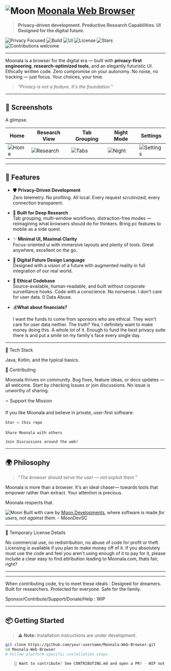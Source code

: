 

# ![Moon](https://assets.zyrosite.com/cdn-cgi/image/format=auto,w=60,fit=crop,q=95/m5KMD6loVNFzveb4/moongridstoreicon-AE0PyDGOPkUlPOMa.png)  [Moonala Web Browser](https://moonala.com)

> **Privacy-driven development. Productive Research Capabilities. UI Designed for the digital future.**

![Privacy Focused](https://img.shields.io/badge/privacy-100%25-brightgreen)
![Build](https://img.shields.io/badge/build-stable-success)
![UI](https://img.shields.io/badge/UI-inspired--by--the--future-9cf)
![License](https://img.shields.io/github/license/your-username/Moonala-Web-Browser)
![Stars](https://img.shields.io/github/stars/your-username/Moonala-Web-Browser?style=social)
![Contributions welcome](https://img.shields.io/badge/contributions-welcome-blue)

---

Moonala is a browser for the digital era — built with **privacy-first engineering**, **research-optimized tools**, and an elegantly futuristic UI.  
Ethically written code. Zero compromise on your autonomy. No noise, no tracking — just focus. Your choices, your time.

> _"Privacy is not a feature. It's the foundation."_  

---

## 📸 Screenshots

A glimpse.

| Home | Research View | Tab Grouping | Night Mode | Settings |
|------|----------------|--------------|-------------|----------|
| ![Home](https://moonala.com/showcase) | ![Research](https://moonala.com/showcase) | ![Tabs](https://moonala.com/showcase) | ![Night](https://moonala.com/showcase) | ![Settings](https://moonala.com/showcase) |

---

## 🚀 Features

- 🛡️ **Privacy-Driven Development**  
  Zero telemetry. No profiling. All local. Every request scrutinized, every connection transparent.

- 🧠 **Built for Deep Research**  
  Tab grouping, multi-window workflows, distraction-free modes — reimagining what browsers should do for thinkers. Bring pc features to mobile as a side quest. 

- ✨ **Minimal UI, Maximal Clarity**  
  Focus-oriented ui with immersive layouts and plenty of tools. Great anywhere, excellent on the go.

- 🌌 **Digital Future Design Language**  
  Designed with a vision of a future with augmented reality in full integration of our real world.

- 🧭 **Ethical Codebase**  
  Source-available, human-readable, and built without corporate surveillance hooks. Code with a conscience. No nonsense. I don't care for user data. 0 Data Abuse.

- 💰**What about financials?** 

    I want the funds to come from sponsors who are ethical. They won't care for user data neither. The truth? Yea, I definitely want to make money doing this. A whole lot of it. Enough to fund the best privacy suite there is and put a smile on my family's face every single day.

---

🧩 Tech Stack

Java, Kotlin, and the typical basics.

🙌 Contributing

Moonala thrives on community. Bug fixes, feature ideas, or docs updates — all welcome.
Start by checking Issues or join discussions. No issue is unworthy of sharing.

⭐️ Support the Mission

If you like Moonala and believe in private, user-first software:

    Star ⭐ this repo

    Share Moonala with others

    Join Discussions around the web!

---

## 🌍 Philosophy

> _“The browser should serve the user — not exploit them.”_

Moonala is more than a browser. It's an ideal chaser— towards tools that empower rather than extract. Your attention is precious.

Moonala respects that.

![Moon](https://assets.zyrosite.com/cdn-cgi/image/format=auto,w=60,fit=crop,q=95/m5KMD6loVNFzveb4/moongridstoreicon-AE0PyDGOPkUlPOMa.png) 
 Built with care by [Moon Developments](https://moonala.com), where software is made *for users, not against them.* - MoonDevSC

---

📝 Temporary License Details

No commercial use, no redistribution, no abuse of code for profit or theft. Licensing is available if you plan to make money off of it. If you absolutely must use the code and feel you aren't using enough of it to pay for it, please include a clear easy to find attribution leading to Moonala.com, thats fair, right?

---



---


When contributing code, try to meet these ideals : 
Designed for dreamers. Built for researchers. Protected for everyone. Safe for the family.
    


Sponsor/Contribute/Support/Donate/Help : WIP


---

## 📦 Getting Started

> ⚠️ **Note:** Installation instructions are under development.

```bash
git clone https://github.com/your-username/Moonala-Web-Browser.git
cd Moonala-Web-Browser
# Follow platform-specific installation steps

    💬 Want to contribute? See CONTRIBUTING.md and open a PR! - WIP not ready.



